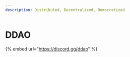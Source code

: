 ```yaml
---
description: Distributed, Decentralized, Democratized
---
```


# DDAO

{% embed url="https://discord.gg/ddao" %}
